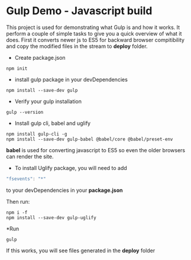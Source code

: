 # Gulp Demo - Javascript build
This project is used for demonstrating what Gulp is and how it works. It perform a couple of simple tasks to give you a quick overview of what it does. First it converts newer js to ES5 for backward browser compitibility and copy the modified files in the stream to **deploy** folder. 

* Create package.json
```console
npm init
```

* install gulp package in your devDependencies
```console
npm install --save-dev gulp
```

* Verify your gulp installation
```console
gulp --version
```


* Install gulp cli, babel and uglify
```console
npm install gulp-cli -g
npm install --save-dev gulp-babel @babel/core @babel/preset-env
```
**babel** is used for converting javascript to ES5 so even the older browsers can render the site.

* To install Uglify package, you will need to add  
```javascript
"fsevents": "*"
```
to your devDependencies in your **package.json**

Then run: 
```console
npm i -f
npm install --save-dev gulp-uglify
```
*Run 
```console
gulp 
```
If this works, you will see files generated in the **deploy** folder


